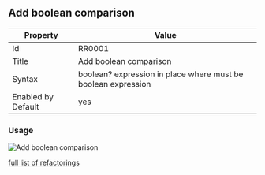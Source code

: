 ## Add boolean comparison

Property | Value
--- | --- 
Id | RR0001
Title | Add boolean comparison
Syntax | boolean? expression in place where must be boolean expression
Enabled by Default | yes

### Usage

![Add boolean comparison](../../images/refactorings/AddBooleanComparison.png)

[full list of refactorings](Refactorings.md)
